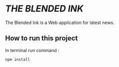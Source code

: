 # **_THE BLENDED INK_**

The Blended Ink is a Web application for latest news.

## How to run this project

In terminal run command :

```bash
npm install
```
